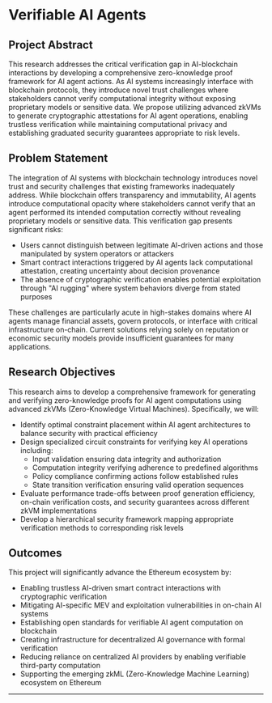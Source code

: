 # Verifiable AI Agents

## Project Abstract
This research addresses the critical verification gap in AI-blockchain interactions by developing a comprehensive zero-knowledge proof framework for AI agent actions. As AI systems increasingly interface with blockchain protocols, they introduce novel trust challenges where stakeholders cannot verify computational integrity without exposing proprietary models or sensitive data. We propose utilizing advanced zkVMs to generate cryptographic attestations for AI agent operations, enabling trustless verification while maintaining computational privacy and establishing graduated security guarantees appropriate to risk levels.

## Problem Statement
The integration of AI systems with blockchain technology introduces novel trust and security challenges that existing frameworks inadequately address. While blockchain offers transparency and immutability, AI agents introduce computational opacity where stakeholders cannot verify that an agent performed its intended computation correctly without revealing proprietary models or sensitive data. This verification gap presents significant risks:

- Users cannot distinguish between legitimate AI-driven actions and those manipulated by system operators or attackers
- Smart contract interactions triggered by AI agents lack computational attestation, creating uncertainty about decision provenance
- The absence of cryptographic verification enables potential exploitation through "AI rugging" where system behaviors diverge from stated purposes

These challenges are particularly acute in high-stakes domains where AI agents manage financial assets, govern protocols, or interface with critical infrastructure on-chain. Current solutions relying solely on reputation or economic security models provide insufficient guarantees for many applications.

## Research Objectives
This research aims to develop a comprehensive framework for generating and verifying zero-knowledge proofs for AI agent computations using advanced zkVMs (Zero-Knowledge Virtual Machines). Specifically, we will:

- Identify optimal constraint placement within AI agent architectures to balance security with practical efficiency
- Design specialized circuit constraints for verifying key AI operations including:
  - Input validation ensuring data integrity and authorization
  - Computation integrity verifying adherence to predefined algorithms
  - Policy compliance confirming actions follow established rules
  - State transition verification ensuring valid operation sequences
- Evaluate performance trade-offs between proof generation efficiency, on-chain verification costs, and security guarantees across different zkVM implementations
- Develop a hierarchical security framework mapping appropriate verification methods to corresponding risk levels

## Outcomes
This project will significantly advance the Ethereum ecosystem by:

- Enabling trustless AI-driven smart contract interactions with cryptographic verification
- Mitigating AI-specific MEV and exploitation vulnerabilities in on-chain AI systems
- Establishing open standards for verifiable AI agent computation on blockchain
- Creating infrastructure for decentralized AI governance with formal verification
- Reducing reliance on centralized AI providers by enabling verifiable third-party computation
- Supporting the emerging zkML (Zero-Knowledge Machine Learning) ecosystem on Ethereum

---
